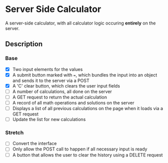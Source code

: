 # Server Side Calculator

A server-side calculator, with all calculator logic occuring **entirely** on the server.

## Description

### Base
- [X] Two input elements for the values
- [X] A submit button marked with `=`, which bundles the input into an object and sends it to the server via a POST
- [X] A 'C' clear button, which clears the user input fields
- [ ] A number of calculations, all done on the server
- [ ] A GET request to return the actual calculation
- [ ] A record of all math operations and solutions on the server
- [ ] Displays a list of all previous calculations on the page when it loads via a GET request
- [ ] Update the list for new calculations
### Stretch
- [ ] Convert the interface
- [ ] Only allow the POST call to happen if all necessary input is ready
- [ ] A button that allows the user to clear the history using a DELETE request